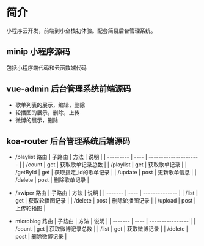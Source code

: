 # 简介
小程序云开发，前端到小全栈初体验。配套简易后台管理系统。


## minip 小程序源码
包括小程序端代码和云函数端代码


## vue-admin 后台管理系统前端源码
+ 歌单列表的展示，编辑，删除
+ 轮播图的展示，删除，上传
+ 微博的展示，删除


## koa-router 后台管理系统后端源码

+ /playlist 路由
  | 子路由    | 方法 | 说明                  |
  | --------- | ---- | --------------------- |
  | /count    | get  | 获取歌单记录总数      |
  | /playlist | get  | 获取歌单记录          |
  | /getById  | get  | 获取指定_id的歌单记录 |
  | /update   | post | 更新歌单信息          |
  | /delete   | post | 删除歌单记录          |
  
+ /swiper 路由
  | 子路由  | 方法 | 说明           |
  | ------- | ---- | -------------- |
  | /list   | get  | 获取轮播图记录 |
  | /delete | post | 删除轮播图记录 |
  | /upload | post | 上传轮播图     |
  
+ microblog 路由
  | 子路由  | 方法 | 说明             |
  | ------- | ---- | ---------------- |
  | /count  | get  | 获取微博记录总数 |
  | /list   | get  | 获取微博记录     |
  | /delete | post | 删除微博记录     |

